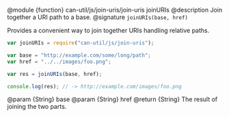 @module {function} can-util/js/join-uris/join-uris joinURIs
@description Join together a URI path to a base.
@signature `joinURIs(base, href)`

Provides a convenient way to join together URIs handling relative paths.

```js
var joinURIs = require("can-util/js/join-uris");

var base = "http://example.com/some/long/path";
var href = "../../images/foo.png";

var res = joinURIs(base, href);

console.log(res); // -> http://example.com/images/foo.png
```

@param {String} base
@param {String} href
@return {String} The result of joining the two parts.
